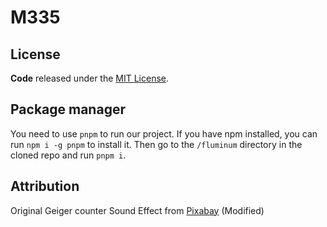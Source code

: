 # M335

## License

**Code** released under the [MIT License](LICENSE).

## Package manager
You need to use `pnpm` to run our project. If you have npm installed, you can run `npm i -g pnpm` to install it. Then go to the `/fluminum` directory in the cloned repo and run `pnpm i`.

## Attribution

Original Geiger counter Sound Effect from [Pixabay](https://pixabay.com/?utm_source=link-attribution&utm_medium=referral&utm_campaign=music&utm_content=25832) (Modified)

